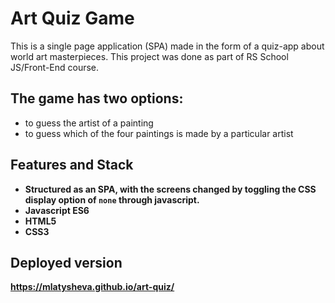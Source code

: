 # Art Quiz Game

This is a single page application (SPA) made in the form of a quiz-app about world art masterpieces.
This project was done as part of RS School JS/Front-End course.
## The game has two options:
- to guess the artist of a painting
- to guess which of the four paintings is made by a particular artist
<b>

## Features and Stack
- Structured as an SPA, with the screens changed by toggling the CSS display option of `none` through javascript.
- Javascript ES6
- HTML5
- CSS3
## Deployed version
https://mlatysheva.github.io/art-quiz/